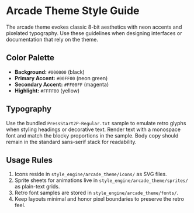 # Arcade Theme Style Guide

The arcade theme evokes classic 8-bit aesthetics with neon accents and pixelated typography. Use these guidelines when designing interfaces or documentation that rely on the theme.

## Color Palette
- **Background:** `#000000` (black)
- **Primary Accent:** `#00FF00` (neon green)
- **Secondary Accent:** `#FF00FF` (magenta)
- **Highlight:** `#FFFF00` (yellow)

## Typography
Use the bundled `PressStart2P-Regular.txt` sample to emulate retro glyphs when styling headings or decorative text. Render text with a monospace font and match the blocky proportions in the sample. Body copy should remain in the standard sans-serif stack for readability.

## Usage Rules
1. Icons reside in `style_engine/arcade_theme/icons/` as SVG files.
2. Sprite sheets for animations live in `style_engine/arcade_theme/sprites/` as plain-text grids.
3. Retro font samples are stored in `style_engine/arcade_theme/fonts/`.
4. Keep layouts minimal and honor pixel boundaries to preserve the retro feel.

